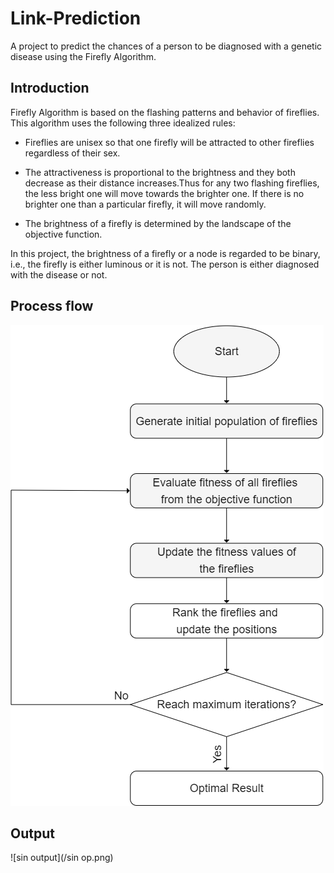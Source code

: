 # Link-Prediction
A project to predict the chances of a person to be diagnosed with a genetic disease using the Firefly Algorithm.

## Introduction 
Firefly Algorithm is based on the flashing patterns and behavior of fireflies. This algorithm uses the following three idealized rules: 

* Fireflies are unisex so that one firefly will be attracted to other fireflies regardless of their sex.

* The attractiveness is proportional to the brightness and they both decrease as their distance increases.Thus for any two flashing fireflies, the less bright one
will move towards the brighter one. If there is no brighter one than a particular firefly, it will move randomly.

* The brightness of a firefly is determined by the landscape of the objective function. 

In this project, the brightness of a firefly or a node is regarded to be binary, i.e., the firefly is either luminous or it is not.
The person is either diagnosed with the disease or not.

## Process flow
![process flow](/image.png)

## Output
![sin output](/sin op.png)


